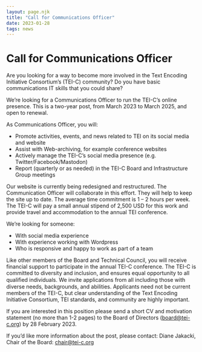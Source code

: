 ```yaml
---
layout: page.njk
title: "Call for Communications Officer"
date: 2023-01-28
tags: news
---
```

# Call for Communications Officer
Are you looking for a way to become more involved in the Text Encoding Initiative Consortium’s (TEI-C) community? Do you have basic communications IT skills that you could share?


We’re looking for a Communications Officer to run the TEI-C’s online presence. This is a two-year post, from March 2023 to March 2025, and open to renewal.


As Communications Officer, you will:


* Promote activities, events, and news related to TEI on its social media and website
* Assist with Web-archiving, for example conference websites
* Actively manage the TEI-C’s social media presence (e.g. Twitter/Facebook/Mastodon)
* Report (quarterly or as needed) in the TEI-C Board and Infrastructure Group meetings


Our website is currently being redesigned and restructured. The Communication Officer will collaborate in this effort. They will help to keep the site up to date.
The average time commitment is 1 – 2 hours per week. The TEI-C will pay a small annual stipend of 2,500 USD for this work and provide travel and accommodation to the annual TEI conference.


We’re looking for someone:


* With social media experience
* With experience working with Wordpress
* Who is responsive and happy to work as part of a team


Like other members of the Board and Technical Council, you will receive financial support to participate in the annual TEI-C conference.
The TEI-C is committed to diversity and inclusion, and ensures equal opportunity to all qualiﬁed individuals. We invite applications from all including those with diverse needs, backgrounds, and abilities. Applicants need not be current members of the TEI-C, but clear understanding of the Text Encoding Initiative Consortium, TEI standards, and community are highly important.


If you are interested in this position please send a short CV and motivation statement (no more than 1-2 pages) to the Board of Directors ([board@tei-c.org](mailto:board@tei-c.org)) by 28 February 2023.


If you’d like more information about the post, please contact:
Diane Jakacki, Chair of the Board: [chair@tei-c.org](mailto:chair@tei-c.org)


